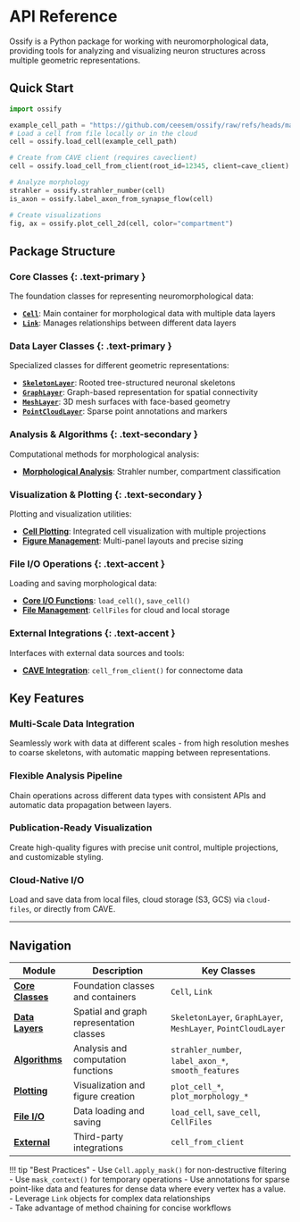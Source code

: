 # API Reference

Ossify is a Python package for working with neuromorphological data, providing tools for analyzing and visualizing neuron structures across multiple geometric representations.

## Quick Start

```python
import ossify

example_cell_path = "https://github.com/ceesem/ossify/raw/refs/heads/main/864691135336055529.osy"
# Load a cell from file locally or in the cloud
cell = ossify.load_cell(example_cell_path)

# Create from CAVE client (requires caveclient)
cell = ossify.load_cell_from_client(root_id=12345, client=cave_client)

# Analyze morphology
strahler = ossify.strahler_number(cell)
is_axon = ossify.label_axon_from_synapse_flow(cell)

# Create visualizations
fig, ax = ossify.plot_cell_2d(cell, color="compartment")
```

## Package Structure

### **Core Classes** {: .text-primary }
The foundation classes for representing neuromorphological data:

- **[`Cell`](core.md#ossify.Cell)**: Main container for morphological data with multiple data layers
- **[`Link`](core.md#ossify.Link)**: Manages relationships between different data layers

### **Data Layer Classes** {: .text-primary }
Specialized classes for different geometric representations:

- **[`SkeletonLayer`](layers.md#ossify.SkeletonLayer)**: Rooted tree-structured neuronal skeletons
- **[`GraphLayer`](layers.md#ossify.GraphLayer)**: Graph-based representation for spatial connectivity
- **[`MeshLayer`](layers.md#ossify.MeshLayer)**: 3D mesh surfaces with face-based geometry  
- **[`PointCloudLayer`](layers.md#ossify.PointCloudLayer)**: Sparse point annotations and markers

### **Analysis & Algorithms** {: .text-secondary }
Computational methods for morphological analysis:

- **[Morphological Analysis](algorithms.md#morphological-analysis)**: Strahler number, compartment classification

### **Visualization & Plotting** {: .text-secondary }
Plotting and visualization utilities:

- **[Cell Plotting](plotting.md#cell-plotting)**: Integrated cell visualization with multiple projections
- **[Figure Management](plotting.md#figure-management)**: Multi-panel layouts and precise sizing

### **File I/O Operations** {: .text-accent }
Loading and saving morphological data:

- **[Core I/O Functions](io.md#core-functions)**: `load_cell()`, `save_cell()`
- **[File Management](io.md#file-management)**: `CellFiles` for cloud and local storage

### **External Integrations** {: .text-accent }
Interfaces with external data sources and tools:

- **[CAVE Integration](external.md#cave-integration)**: `cell_from_client()` for connectome data

## Key Features

### **Multi-Scale Data Integration**
Seamlessly work with data at different scales - from high resolution meshes to coarse skeletons, with automatic mapping between representations.

### **Flexible Analysis Pipeline**
Chain operations across different data types with consistent APIs and automatic data propagation between layers.

### **Publication-Ready Visualization**
Create high-quality figures with precise unit control, multiple projections, and customizable styling.

### **Cloud-Native I/O**
Load and save data from local files, cloud storage (S3, GCS) via `cloud-files`, or directly from CAVE.

---

## Navigation

| Module | Description | Key Classes |
|--------|-------------|-------------|
| **[Core Classes](core.md)** | Foundation classes and containers | `Cell`, `Link` |
| **[Data Layers](layers.md)** | Spatial and graph representation classes | `SkeletonLayer`, `GraphLayer`, `MeshLayer`, `PointCloudLayer` |
| **[Algorithms](algorithms.md)** | Analysis and computation functions | `strahler_number`, `label_axon_*`, `smooth_features` |
| **[Plotting](plotting.md)** | Visualization and figure creation | `plot_cell_*`, `plot_morphology_*` |
| **[File I/O](io.md)** | Data loading and saving | `load_cell`, `save_cell`, `CellFiles` |
| **[External](external.md)** | Third-party integrations | `cell_from_client` |

!!! tip "Best Practices"
    - Use `Cell.apply_mask()` for non-destructive filtering
    - Use `mask_context()` for temporary operations
    - Use annotations for sparse point-like data and features for dense data where every vertex has a value.
    - Leverage `Link` objects for complex data relationships  
    - Take advantage of method chaining for concise workflows
